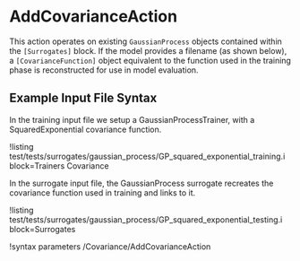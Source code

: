 # AddCovarianceAction

This action operates on existing `GaussianProcess` objects contained within the `[Surrogates]` block.
If the model provides a filename (as shown below), a `[CovarianceFunction]` object equivalent to the function used in the training phase is reconstructed for use in model evaluation.

## Example Input File Syntax

In the training input file we setup a GaussianProcessTrainer, with a SquaredExponential covariance function.

!listing test/tests/surrogates/gaussian_process/GP_squared_exponential_training.i block=Trainers Covariance

In the surrogate input file, the GaussianProcess surrogate recreates the covariance function used in training and links to it.

!listing test/tests/surrogates/gaussian_process/GP_squared_exponential_testing.i block=Surrogates

!syntax parameters /Covariance/AddCovarianceAction
